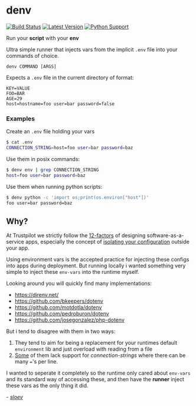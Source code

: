 # denv

[![Build Status](http://travis-ci.org/trustpilot/python-denv.svg?branch=master)](https://travis-ci.org/trustpilot/python-denv)  [![Latest Version](https://img.shields.io/pypi/v/denv.svg)](https://pypi.python.org/pypi/denv) [![Python Support](https://img.shields.io/pypi/pyversions/denv.svg)](https://pypi.python.org/pypi/denv)

Run your **script** with your **env** 

Ultra simple runner that injects vars from the implicit `.env` file into your commands of choice.

```
denv COMMAND [ARGS]
```

Expects a `.env` file in the current directory of format:

```
KEY=VALUE
FOO=BAR
AGE=29
host=hostname=foo user=bar password=false
```

### Examples

Create an `.env` file holding your vars
```bash
$ cat .env
CONNECTION_STRING=host=foo user=bar password=baz
```

Use them in posix commands:
```bash
$ denv env | grep CONNECTION_STRING
host=foo user=bar password=baz
```

Use them when running python scripts:
```bash
$ denv python -c 'import os;print(os.environ["host"])'
foo user=bar password=baz
```

## Why?

At Trustpilot we strictly follow the [12-factors](https://12factor.net) of designing software-as-a-service apps,
especially the concept of [isolating your configuration](https://12factor.net/config) outside your app.

Using environment vars is the accepted practice for injecting these configs into apps during deployment. 
But running locally i wanted something very simple to inject these `env-vars` into the runtime myself.

Looking around you will quickly find many implementations:

* https://direnv.net/
* https://github.com/bkeepers/dotenv
* https://github.com/motdotla/dotenv
* https://github.com/pedroburon/dotenv
* https://github.com/josegonzalez/php-dotenv

But i tend to disagree with them in two ways:

1. They tend to aim for being a replacement for your runtimes default `environment` lib and just overload with reading from a file
2. [Some](https://direnv.net/) of them lack support for *connection-strings* where there can be many `=`'s per line.

I wanted to seperate it completely so the runtime only cared about `env-vars` and its standard way of accessing these, 
and then have the **runner** inject these vars as the only thing it did.

*- [sloev](sloev.github.io)*

